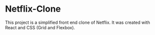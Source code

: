 # Netflix-Clone
This project is a simplified front end clone of Netflix. It was created with React and CSS (Grid and Flexbox).
